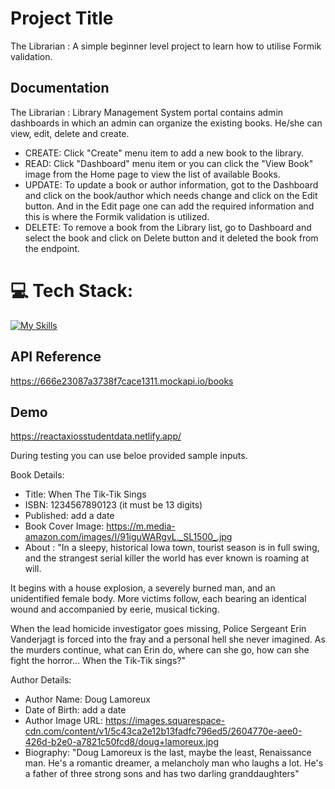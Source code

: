 # Project Title

The Librarian : A simple beginner level project to learn how to utilise Formik validation.

## Documentation

The Librarian : Library Management System portal contains admin dashboards in which an admin can organize the existing books. He/she can view, edit, delete and create.

- CREATE: Click "Create" menu item to add a new book to the library.
- READ: Click "Dashboard" menu item or you can click the "View Book" image from the Home page to view the list of available Books.
- UPDATE: To update a book or author information, got to the Dashboard and click on the book/author which needs change and click on the Edit button. And in the Edit page one can add the required information and this is where the Formik validation is utilized.
- DELETE: To remove a book from the Library list, go to Dashboard and select the book and click on Delete button and it deleted the book from the endpoint.

# 💻 Tech Stack:

[![My Skills](https://skillicons.dev/icons?i=react,css,bootstrap,git,netlify,tailwind)](https://skillicons.dev)

## API Reference

https://666e23087a3738f7cace1311.mockapi.io/books

## Demo

https://reactaxiosstudentdata.netlify.app/

During testing you can use beloe provided sample inputs.

Book Details:

- Title: When The Tik-Tik Sings
- ISBN: 1234567890123 (it must be 13 digits)
- Published: add a date
- Book Cover Image: https://m.media-amazon.com/images/I/91iguWARgvL._SL1500_.jpg
- About : "In a sleepy, historical Iowa town, tourist season is in full swing, and the strangest serial killer the world has ever known is roaming at will.

It begins with a house explosion, a severely burned man, and an unidentified female body. More victims follow, each bearing an identical wound and accompanied by eerie, musical ticking.

When the lead homicide investigator goes missing, Police Sergeant Erin Vanderjagt is forced into the fray and a personal hell she never imagined. As the murders continue, what can Erin do, where can she go, how can she fight the horror... When the Tik-Tik sings?"

Author Details:

- Author Name: Doug Lamoreux
- Date of Birth: add a date
- Author Image URL: https://images.squarespace-cdn.com/content/v1/5c43ca2e12b13fadfc796ed5/2604770e-aee0-426d-b2e0-a7821c50fcd8/doug+lamoreux.jpg
- Biography: "Doug Lamoreux is the last, maybe the least, Renaissance man. He's a romantic dreamer, a melancholy man who laughs a lot. He's a father of three strong sons and has two darling granddaughters"
